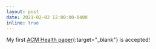 ```yaml
---
layout: post
date: 2021-02-02 12:00:00-0400
inline: true
---
```


My first [ACM Health paper](https://wangchongyang.ai/publications/){:target="\_blank"} is accepted!
